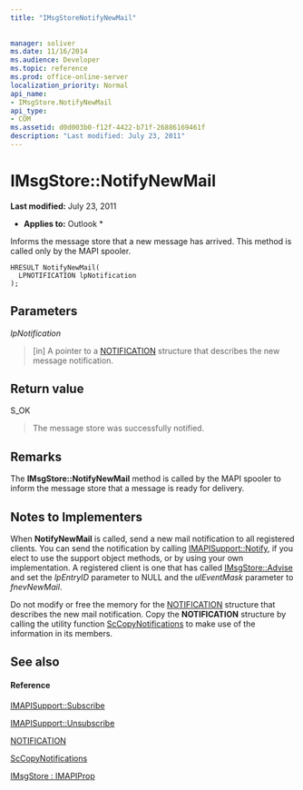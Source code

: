 ```yaml
---
title: "IMsgStoreNotifyNewMail"
 
 
manager: soliver
ms.date: 11/16/2014
ms.audience: Developer
ms.topic: reference
ms.prod: office-online-server
localization_priority: Normal
api_name:
- IMsgStore.NotifyNewMail
api_type:
- COM
ms.assetid: d0d003b0-f12f-4422-b71f-26886169461f
description: "Last modified: July 23, 2011"
---
```


# IMsgStore::NotifyNewMail

 **Last modified:** July 23, 2011 
  
 * **Applies to:** Outlook * 
  
Informs the message store that a new message has arrived. This method is called only by the MAPI spooler.
  
```
HRESULT NotifyNewMail(
  LPNOTIFICATION lpNotification
);
```

## Parameters

 _lpNotification_
  
> [in] A pointer to a [NOTIFICATION](notification.md) structure that describes the new message notification. 
    
## Return value

S_OK 
  
> The message store was successfully notified.
    
## Remarks

The **IMsgStore::NotifyNewMail** method is called by the MAPI spooler to inform the message store that a message is ready for delivery. 
  
## Notes to Implementers

When **NotifyNewMail** is called, send a new mail notification to all registered clients. You can send the notification by calling [IMAPISupport::Notify](imapisupport-notify.md), if you elect to use the support object methods, or by using your own implementation. A registered client is one that has called [IMsgStore::Advise](imsgstore-advise.md) and set the  _lpEntryID_ parameter to NULL and the  _ulEventMask_ parameter to  _fnevNewMail_. 
  
Do not modify or free the memory for the [NOTIFICATION](notification.md) structure that describes the new mail notification. Copy the **NOTIFICATION** structure by calling the utility function [ScCopyNotifications](sccopynotifications.md) to make use of the information in its members. 
  
## See also

#### Reference

[IMAPISupport::Subscribe](imapisupport-subscribe.md)
  
[IMAPISupport::Unsubscribe](imapisupport-unsubscribe.md)
  
[NOTIFICATION](notification.md)
  
[ScCopyNotifications](sccopynotifications.md)
  
[IMsgStore : IMAPIProp](imsgstoreimapiprop.md)

